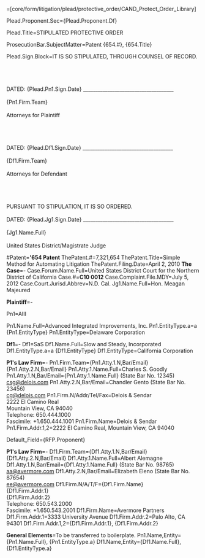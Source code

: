 =[core/form/litigation/plead/protective_order/CAND_Protect_Order_Library]

Plead.Proponent.Sec={Plead.Proponent.Df}

Plead.Title=STIPULATED PROTECTIVE ORDER

ProsecutionBar.SubjectMatter=Patent {654.#}, {654.Title}

Plead.Sign.Block=IT IS SO STIPULATED, THROUGH COUNSEL OF RECORD.<br><br><br><br><br>DATED: {Plead.Pn1.Sign.Date} _____________________________________<br><br>{Pn1.Firm.Team}<br><br>Attorneys for Plaintiff<br><br><br><br><br>DATED: {Plead.Df1.Sign.Date}  _____________________________________<br><br>{Df1.Firm.Team}<br><br>Attorneys for Defendant<br><br><br><br><br>PURSUANT TO STIPULATION, IT IS SO ORDERED.<br><br>DATED: {Plead.Jg1.Sign.Date}  _____________________________________<br><br>{Jg1.Name.Full}<br><br>United States District/Magistrate Judge

#Patent=<b>'654 Patent</b>
ThePatent.#=7,321,654
ThePatent.Title=Simple Method for Automating Litigation
ThePatent.Filing.Date=April 2, 2010
<b>The Case</b>=-
Case.Forum.Name.Full=United States District Court for the Northern District of California
Case.#=<b>C10 0012</b>
Case.Complaint.File.MDY=July 5, 2012
Case.Court.Jurisd.Abbrev=N.D. Cal.
Jg1.Name.Full=Hon. Meagan Majeured

<b>Plaintiff</b>=-

Pn1=AIII

Pn1.Name.Full=Advanced Integrated Improvements, Inc.
Pn1.EntityType.a=a {Pn1.EntityType}
Pn1.EntityType=Delaware Corporation

<b>Df1</b>=-
Df1=SaS
Df1.Name.Full=Slow and Steady, Incorporated
Df1.EntityType.a=a {Df1.EntityType}
Df1.EntityType=California Corporation

<b>P1's Law Firm</b>=-
Pn1.Firm.Team={Pn1.Atty.1.N,Bar/Email}<br>{Pn1.Atty.2.N,Bar/Email}
Pn1.Atty.1.Name.Full=Charles S. Goodly
Pn1.Atty.1.N,Bar/Email={Pn1.Atty.1.Name.Full} (State Bar No. 12345)<br>csg@delois.com
Pn1.Atty.2.N,Bar/Email=Chandler Gento (State Bar No. 23456)<br>cg@delois.com
Pn1.Firm.N/Addr/Tel/Fax=Delois & Sendar<br>2222 El Camino Real<br>Mountain View, CA 94040<br>Telephone: 650.444.1000<br>Fascimile:  +1.650.444.1001
Pn1.Firm.Name=Delois & Sendar
Pn1.Firm.Addr.1,2=2222 El Camino Real, Mountain View, CA 94040

Default_Field={RFP.Proponent}


<b>P1's Law Firm</b>=-
Df1.Firm.Team={Df1.Atty.1.N,Bar/Email}<br>{Df1.Atty.2.N,Bar/Email}
Df1.Atty.1.Name.Full=Albert Alemagne
Df1.Atty.1.N,Bar/Email={Df1.Atty.1.Name.Full} (State Bar No. 98765)<br>aa@avermore.com
Df1.Atty.2.N,Bar/Email=Elizabeth Eleno (State Bar No. 87654)<br>ee@avermore.com
Df1.Firm.N/A/T/F={Df1.Firm.Name}<br>{Df1.Firm.Addr.1}<br>{Df1.Firm.Addr.2}<br>Telephone: 650.543.2000<br>Fascimile:  +1.650.543.2001
Df1.Firm.Name=Avermore Partners
Df1.Firm.Addr.1=3333 University Avenue
Df1.Firm.Addr.2=Palo Alto, CA 94301
Df1.Firm.Addr.1,2={Df1.Firm.Addr.1}, {Df1.Firm.Addr.2}

<b>General Elements</b>=To be transferred to boilerplate.
Pn1.Name,Entity={Pn1.Name.Full}, {Pn1.EntityType.a}
Df1.Name,Entity={Df1.Name.Full}, {Df1.EntityType.a}